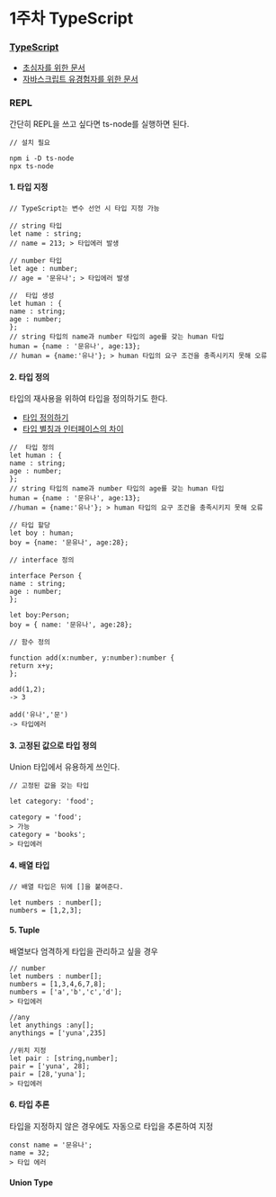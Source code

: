 # 1주차 TypeScript

### [TypeScript](https://www.typescriptlang.org/ko/)

* [초심자를 위한 문서](https://www.typescriptlang.org/ko/docs/handbook/typescript-from-scratch.html)
* [자바스크립트 유경험자를 위한 문서](https://www.typescriptlang.org/ko/docs/handbook/typescript-in-5-minutes.html)

### REPL&#x20;

간단히 REPL을 쓰고 싶다면 ts-node를 실행하면 된다.

```
// 설치 필요

npm i -D ts-node
npx ts-node
```

#### 1. 타입 지정

```
// TypeScript는 변수 선언 시 타입 지정 가능

// string 타입
let name : string;
// name = 213; > 타입에러 발생

// number 타입
let age : number;
// age = '문유나'; > 타입에러 발생

//  타입 생성
let human : {
name : string;
age : number;
};
// string 타입의 name과 number 타입의 age를 갖는 human 타입
human = {name : '문유나', age:13};
// human = {name:'유나'}; > human 타입의 요구 조건을 충족시키지 못해 오류

```

#### 2. 타입 정의

타입의 재사용을 위하여 타입을 정의하기도 한다.

* [타입 정의하기 ](https://www.typescriptlang.org/ko/docs/handbook/typescript-in-5-minutes.html#%ED%83%80%EC%9E%85-%EC%A0%95%EC%9D%98%ED%95%98%EA%B8%B0-defining-types)
* [타입 별칭과 인터페이스의 차이](https://www.typescriptlang.org/ko/docs/handbook/2/everyday-types.html#%ED%83%80%EC%9E%85-%EB%B3%84%EC%B9%AD%EA%B3%BC-%EC%9D%B8%ED%84%B0%ED%8E%98%EC%9D%B4%EC%8A%A4%EC%9D%98-%EC%B0%A8%EC%9D%B4%EC%A0%90)

```
//  타입 정의
let human : {
name : string;
age : number;
};
// string 타입의 name과 number 타입의 age를 갖는 human 타입
human = {name : '문유나', age:13};
//human = {name:'유나'}; > human 타입의 요구 조건을 충족시키지 못해 오류

// 타입 할당
let boy : human;
boy = {name: '문유나', age:28};
```

```
// interface 정의

interface Person {
name : string;
age : number;
};

let boy:Person;
boy = { name: '문유나', age:28};

```

```
// 함수 정의

function add(x:number, y:number):number {
return x+y;
};

add(1,2);
-> 3

add('유나','문')
-> 타입에러
```

#### 3. 고정된 값으로 타입 정의

Union 타입에서 유용하게 쓰인다.

```
// 고정된 값을 갖는 타입

let category: 'food';

category = 'food';
> 가능
category = 'books';
> 타입에러
```

#### 4. 배열 타입

```
// 배열 타입은 뒤에 []을 붙여준다.

let numbers : number[];
numbers = [1,2,3];
```

#### 5. Tuple

배열보다 엄격하게 타입을 관리하고 싶을 경우

```
// number
let numbers : number[];
numbers = [1,3,4,6,7,8];
numbers = ['a','b','c','d'];
> 타입에러

//any
let anythings :any[];
anythings = ['yuna',235]

//위치 지정
let pair : [string,number];
pair = ['yuna', 28];
pair = [28,'yuna'];
> 타입에러
```

#### 6. 타입 추론

타입을 지정하지 않은 경우에도 자동으로 타입을 추론하여 지정

```
const name = '문유나';
name = 32;
> 타입 에러
```

#### Union Type
